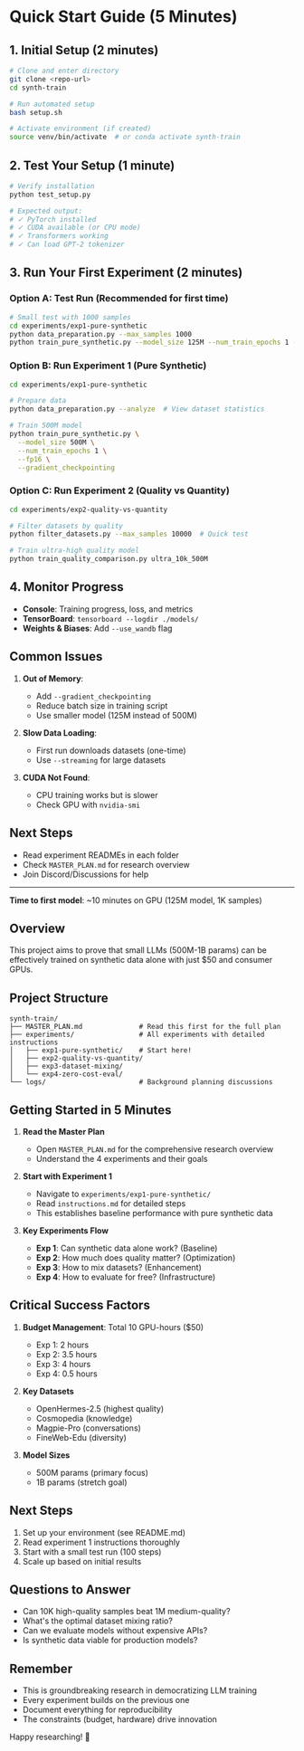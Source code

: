 # Quick Start Guide (5 Minutes)

## 1. Initial Setup (2 minutes)

```bash
# Clone and enter directory
git clone <repo-url>
cd synth-train

# Run automated setup
bash setup.sh

# Activate environment (if created)
source venv/bin/activate  # or conda activate synth-train
```

## 2. Test Your Setup (1 minute)

```bash
# Verify installation
python test_setup.py

# Expected output:
# ✓ PyTorch installed
# ✓ CUDA available (or CPU mode)
# ✓ Transformers working
# ✓ Can load GPT-2 tokenizer
```

## 3. Run Your First Experiment (2 minutes)

### Option A: Test Run (Recommended for first time)
```bash
# Small test with 1000 samples
cd experiments/exp1-pure-synthetic
python data_preparation.py --max_samples 1000
python train_pure_synthetic.py --model_size 125M --num_train_epochs 1 --fp16
```

### Option B: Run Experiment 1 (Pure Synthetic)
```bash
cd experiments/exp1-pure-synthetic

# Prepare data
python data_preparation.py --analyze  # View dataset statistics

# Train 500M model
python train_pure_synthetic.py \
  --model_size 500M \
  --num_train_epochs 1 \
  --fp16 \
  --gradient_checkpointing
```

### Option C: Run Experiment 2 (Quality vs Quantity)
```bash
cd experiments/exp2-quality-vs-quantity

# Filter datasets by quality
python filter_datasets.py --max_samples 10000  # Quick test

# Train ultra-high quality model
python train_quality_comparison.py ultra_10k_500M
```

## 4. Monitor Progress

- **Console**: Training progress, loss, and metrics
- **TensorBoard**: `tensorboard --logdir ./models/`
- **Weights & Biases**: Add `--use_wandb` flag

## Common Issues

1. **Out of Memory**: 
   - Add `--gradient_checkpointing`
   - Reduce batch size in training script
   - Use smaller model (125M instead of 500M)

2. **Slow Data Loading**:
   - First run downloads datasets (one-time)
   - Use `--streaming` for large datasets

3. **CUDA Not Found**:
   - CPU training works but is slower
   - Check GPU with `nvidia-smi`

## Next Steps

- Read experiment READMEs in each folder
- Check `MASTER_PLAN.md` for research overview
- Join Discord/Discussions for help

---

**Time to first model**: ~10 minutes on GPU (125M model, 1K samples)

## Overview
This project aims to prove that small LLMs (500M-1B params) can be effectively trained on synthetic data alone with just $50 and consumer GPUs.

## Project Structure
```
synth-train/
├── MASTER_PLAN.md              # Read this first for the full plan
├── experiments/                # All experiments with detailed instructions
│   ├── exp1-pure-synthetic/    # Start here!
│   ├── exp2-quality-vs-quantity/
│   ├── exp3-dataset-mixing/
│   └── exp4-zero-cost-eval/
└── logs/                       # Background planning discussions
```

## Getting Started in 5 Minutes

1. **Read the Master Plan**
   - Open `MASTER_PLAN.md` for the comprehensive research overview
   - Understand the 4 experiments and their goals

2. **Start with Experiment 1**
   - Navigate to `experiments/exp1-pure-synthetic/`
   - Read `instructions.md` for detailed steps
   - This establishes baseline performance with pure synthetic data

3. **Key Experiments Flow**
   - **Exp 1**: Can synthetic data alone work? (Baseline)
   - **Exp 2**: How much does quality matter? (Optimization)
   - **Exp 3**: How to mix datasets? (Enhancement)
   - **Exp 4**: How to evaluate for free? (Infrastructure)

## Critical Success Factors

1. **Budget Management**: Total 10 GPU-hours ($50)
   - Exp 1: 2 hours
   - Exp 2: 3.5 hours
   - Exp 3: 4 hours
   - Exp 4: 0.5 hours

2. **Key Datasets**
   - OpenHermes-2.5 (highest quality)
   - Cosmopedia (knowledge)
   - Magpie-Pro (conversations)
   - FineWeb-Edu (diversity)

3. **Model Sizes**
   - 500M params (primary focus)
   - 1B params (stretch goal)

## Next Steps

1. Set up your environment (see README.md)
2. Read experiment 1 instructions thoroughly
3. Start with a small test run (100 steps)
4. Scale up based on initial results

## Questions to Answer

- Can 10K high-quality samples beat 1M medium-quality?
- What's the optimal dataset mixing ratio?
- Can we evaluate models without expensive APIs?
- Is synthetic data viable for production models?

## Remember

- This is groundbreaking research in democratizing LLM training
- Every experiment builds on the previous one
- Document everything for reproducibility
- The constraints (budget, hardware) drive innovation

Happy researching! 🚀 